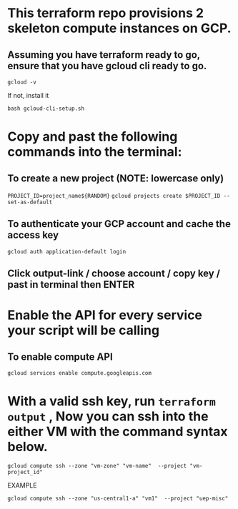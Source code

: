 # This terraform repo provisions 2 skeleton compute instances on GCP.
## Assuming you have terraform ready to go, ensure that you have gcloud cli ready to go.

``` gcloud -v ```

If not, install it

``` bash gcloud-cli-setup.sh ```
# Copy and past the following commands into the terminal:

## To create a new project (NOTE: lowercase only)

``` PROJECT_ID=project_name${RANDOM} ```
``` gcloud projects create $PROJECT_ID --set-as-default ```


## To authenticate your GCP account and cache the access key

``` gcloud auth application-default login ```

## Click output-link / choose account / copy key / past in terminal then ENTER

# Enable the API for every service your script will be calling
## To enable compute API 

``` gcloud services enable compute.googleapis.com ```

# With a valid ssh key, run ``` terraform output ``` , Now you can ssh into the either VM with the command syntax below.

``` gcloud compute ssh --zone "vm-zone" "vm-name"  --project "vm-project_id" ```


EXAMPLE


``` gcloud compute ssh --zone "us-central1-a" "vm1"  --project "uep-misc" ```
